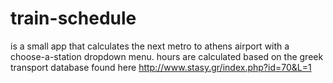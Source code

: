 # train-schedule
is a small app that calculates the next metro to athens airport with a choose-a-station dropdown menu.
hours are calculated based on the greek transport database found here http://www.stasy.gr/index.php?id=70&L=1
